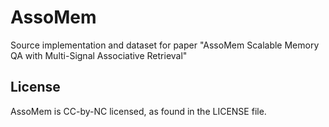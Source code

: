 # AssoMem
Source implementation and dataset for paper "AssoMem Scalable Memory QA with Multi-Signal Associative Retrieval"

## License
AssoMem is CC-by-NC licensed, as found in the LICENSE file.

